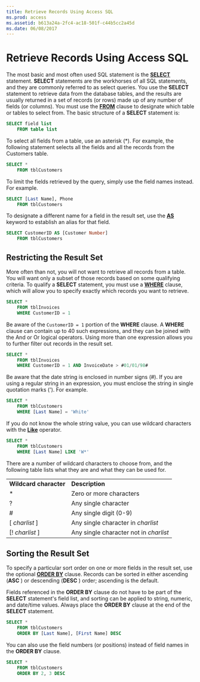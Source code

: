 ```yaml
---
title: Retrieve Records Using Access SQL
ms.prod: access
ms.assetid: b613a24a-2fc4-ac18-501f-c44b5cc2a45d
ms.date: 06/08/2017
---
```



# Retrieve Records Using Access SQL

The most basic and most often used SQL statement is the  **[SELECT](../../../api/overview/Access.md)** statement. **SELECT** statements are the workhorses of all SQL statements, and they are commonly referred to as select queries. You use the **SELECT** statement to retrieve data from the database tables, and the results are usually returned in a set of records (or rows) made up of any number of fields (or columns). You must use the **[FROM](from-clause-microsoft-access-sql.md)** clause to designate which table or tables to select from. The basic structure of a **SELECT** statement is:


```sql
SELECT field list  
    FROM table list
```


To select all fields from a table, use an asterisk (*). For example, the following statement selects all the fields and all the records from the Customers table.




```sql
SELECT * 
    FROM tblCustomers 

```

To limit the fields retrieved by the query, simply use the field names instead. For example.



```sql
SELECT [Last Name], Phone 
    FROM tblCustomers 

```

To designate a different name for a field in the result set, use the  **[AS](as-microsoft-access-sql-reserved-word.md)** keyword to establish an alias for that field.



```sql
SELECT CustomerID AS [Customer Number] 
    FROM tblCustomers 

```


## Restricting the Result Set

More often than not, you will not want to retrieve all records from a table. You will want only a subset of those records based on some qualifying criteria. To qualify a  **SELECT** statement, you must use a **[WHERE](where-clause-microsoft-access-sql.md)** clause, which will allow you to specify exactly which records you want to retrieve.


```sql
SELECT * 
    FROM tblInvoices 
    WHERE CustomerID = 1 

```

Be aware of the  `CustomerID = 1` portion of the **WHERE** clause. A **WHERE** clause can contain up to 40 such expressions, and they can be joined with the And or Or logical operators. Using more than one expression allows you to further filter out records in the result set.




```sql
SELECT * 
    FROM tblInvoices 
    WHERE CustomerID = 1 AND InvoiceDate > #01/01/98# 

```

Be aware that the date string is enclosed in number signs (#). If you are using a regular string in an expression, you must enclose the string in single quotation marks ('). For example.




```sql
SELECT * 
    FROM tblCustomers 
    WHERE [Last Name] = 'White' 

```

If you do not know the whole string value, you can use wildcard characters with the  **[Like](like-operator-microsoft-access-sql.md)** operator.




```sql
SELECT * 
    FROM tblCustomers 
    WHERE [Last Name] LIKE 'W*' 

```

There are a number of wildcard characters to choose from, and the following table lists what they are and what they can be used for.


|||
|:-----|:-----|
|**Wildcard character**|**Description**|
|*|Zero or more characters|
|?|Any single character|
|#|Any single digit (0-9)|
|[ _charlist_ ]|Any single character in  _charlist_|
|[! _charlist_ ]|Any single character not in  _charlist_|

## Sorting the Result Set

To specify a particular sort order on one or more fields in the result set, use the optional  **[ORDER BY](order-by-clause-microsoft-access-sql.md)** clause. Records can be sorted in either ascending (**ASC** ) or descending (**DESC** ) order; ascending is the default.

Fields referenced in the  **ORDER BY** clause do not have to be part of the **SELECT** statement's field list, and sorting can be applied to string, numeric, and date/time values. Always place the **ORDER BY** clause at the end of the **SELECT** statement.




```sql
SELECT * 
    FROM tblCustomers 
    ORDER BY [Last Name], [First Name] DESC 

```

You can also use the field numbers (or positions) instead of field names in the  **ORDER BY** clause.




```sql
SELECT * 
    FROM tblCustomers 
    ORDER BY 2, 3 DESC 

```



